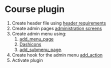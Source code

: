 # Course plugin 
1. Create header file using [header requirements](https://developer.wordpress.org/plugins/the-basics/header-requirements/)
2. Create admin pages [administration screens](https://wordpress.org/support/article/administration-screens/)
3. Create admin menu using:
    1. [add_menu_page](https://developer.wordpress.org/reference/functions/add_menu_page/) 
    2. [Dashicons](http://calebserna.com/dashicons-cheatsheet/) 
    3. [add_submenu_page](https://developer.wordpress.org/reference/functions/add_submenu_page/).
4. Create hook for the admin menu [add_action](https://developer.wordpress.org/reference/functions/add_action/)
5. Activate plugin
